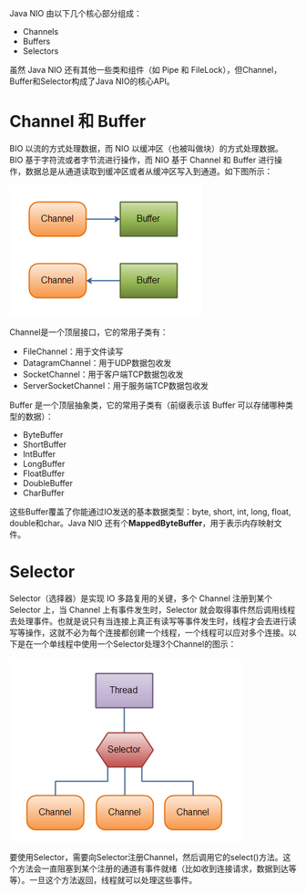 Java NIO 由以下几个核心部分组成：
- Channels
- Buffers
- Selectors

虽然 Java NIO 还有其他一些类和组件（如 Pipe 和 FileLock），但Channel，Buffer和Selector构成了Java NIO的核心API。

# Channel 和 Buffer
BIO 以流的方式处理数据，而 NIO 以缓冲区（也被叫做块）的方式处理数据。BIO 基于字符流或者字节流进行操作，而 NIO 基于 Channel 和 Buffer 进行操作，数据总是从通道读取到缓冲区或者从缓冲区写入到通道。如下图所示：

![ChannelBuffer](../image/Java/JavaNIO/ChannelBuffer.png)

Channel是一个顶层接口，它的常用子类有：
- FileChannel：用于文件读写
- DatagramChannel：用于UDP数据包收发
- SocketChannel：用于客户端TCP数据包收发
- ServerSocketChannel：用于服务端TCP数据包收发

Buffer 是一个顶层抽象类，它的常用子类有（前缀表示该 Buffer 可以存储哪种类型的数据）：
- ByteBuffer
- ShortBuffer
- IntBuffer
- LongBuffer
- FloatBuffer
- DoubleBuffer
- CharBuffer

这些Buffer覆盖了你能通过IO发送的基本数据类型：byte, short, int, long, float, double和char。Java NIO 还有个**MappedByteBuffer**，用于表示内存映射文件。

# Selector
Selector（选择器）是实现 IO 多路复用的关键，多个 Channel 注册到某个 Selector 上，当 Channel 上有事件发生时，Selector 就会取得事件然后调用线程去处理事件。也就是说只有当连接上真正有读写等事件发生时，线程才会去进行读写等操作，这就不必为每个连接都创建一个线程，一个线程可以应对多个连接。以下是在一个单线程中使用一个Selector处理3个Channel的图示：

![Selector](../image/Java/JavaNIO/Selector.png)

要使用Selector，需要向Selector注册Channel，然后调用它的select()方法。这个方法会一直阻塞到某个注册的通道有事件就绪（比如收到连接请求，数据到达等等）。一旦这个方法返回，线程就可以处理这些事件。
